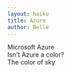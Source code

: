 ```yaml
---
layout: haiku
title: Azure
author: Belle 
---
```


Microsoft Azure<br>
Isn't Azure a color?<br>
The color of sky<br>